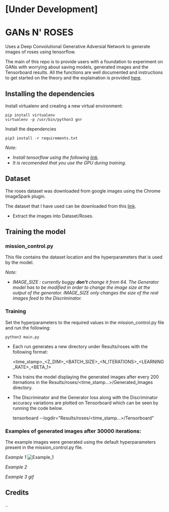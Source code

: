 # **[Under Development]**
# GANs N' ROSES

Uses a Deep Convolutional Generative Adversial Network to generate images of roses using tensorflow.

The main of this repo is to provide users with a foundation to experiment on GANs with worrying about saving models, generated images and the Tensorboard
results. All the functions are well documented and instructions to get started on the
theory and the explaination is provided [here]().

## Installing the dependencies
 Install virtualenv and creating a new virtual environment:

    pip install virtualenv
    virtualenv -p /usr/bin/python3 gnr
    
 Install the dependencies
    
    pip3 install -r requirements.txt
    
*Note:*
* *Install tensorflow using the following [link](https://www.tensorflow.org/install/).*
* *It is recomended that you use the GPU during training.*

## Dataset
The roses dataset was downloaded from google images using the Chrome ImageSpark 
plugin.

The dataset that I have used can be downloaded from this [link](https://drive.google.com/open?id=0B068a_0Gq8kYSGZ3UmdveFczM0U).
* Extract the images into Dataset/Roses.

## Training the model

### mission_control.py
This file contains the dataset location and the hyperparameters that is used by the
model.

*Note:*
* *IMAGE_SIZE : currently buggy **don't** change it from 64. The Generator model
has to be modified in order to change the image size at the output of the generator. IMAGE_SIZE only 
changes the size of the real images feed to the Discriminator.*

### Training
Set the hyperparameters to the required values in the mission_control.py file
and run the following:

    python3 main.py
    
* Each run generates a new directory under Results/roses with the following format:
    
    <time_stamp>\_<Z_DIM>\_<BATCH_SIZE>\_<N_ITERATIONS>\_<LEARNING_RATE>_<BETA_1>

* This trains the model displaying the generated images after every 200 iternations
in the Results/roses/<time_stamp...>/Generated_Images directory. 

* The Discriminator and the Generator loss along with the Discriminator accuracy 
variations are plotted on Tensorboard which can be seen by running the code below.
    
    
    tensorboard --logdir="Results/roses/<time_stamp...>/Tensorboard"

### Examples of generated images after 30000 iterations:
The example images were generated using the default hyperparameters present in the 
mission_control.py file.

*Example 1*
![Example_1]()

*Example 2*

*Example 3 gif*

## Credits
..


    


